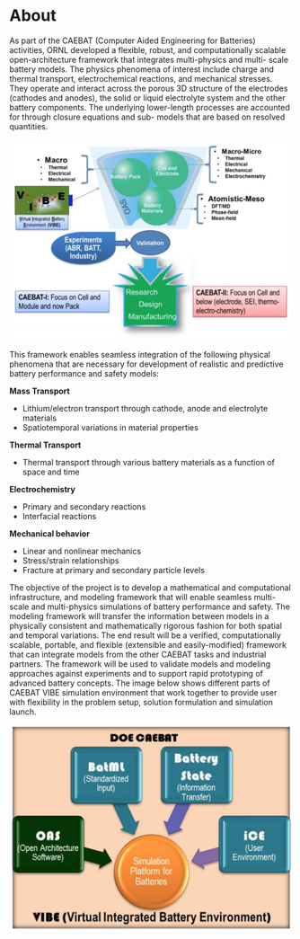 ---
---

# About

As part of the CAEBAT (Computer Aided Engineering for Batteries) activities, ORNL developed a flexible, robust, and computationally scalable open-architecture framework that integrates multi-physics and multi- scale battery models. The physics phenomena of interest include charge and thermal transport, electrochemical reactions, and mechanical stresses. They operate and interact across the porous 3D structure of the electrodes (cathodes and anodes), the solid or liquid electrolyte system and the other battery components. The underlying lower-length processes are accounted for through closure equations and sub- models that are based on resolved quantities.

<img src="./assets/images/oas-schematic.png" class="img-fluid">

This framework enables seamless integration of the following physical phenomena that are necessary for development of realistic and predictive battery performance and safety models:

**Mass Transport**

- Lithium/electron transport through cathode, anode and electrolyte materials
- Spatiotemporal variations in material properties

**Thermal Transport**

- Thermal transport through various battery materials as a function of space and time

**Electrochemistry**

- Primary and secondary reactions
- Interfacial reactions

**Mechanical behavior**

- Linear and nonlinear mechanics
- Stress/strain relationships
- Fracture at primary and secondary particle levels

The objective of the project is to develop a mathematical and computational infrastructure, and modeling framework that will enable seamless multi-scale and multi-physics simulations of battery performance and safety. The modeling framework will transfer the information between models in a physically consistent and mathematically rigorous fashion for both spatial and temporal variations. The end result will be a verified, computationally scalable, portable, and flexible (extensible and easily-modified) framework that can integrate models from the other CAEBAT tasks and industrial partners. The framework will be used to validate models and modeling approaches against experiments and to support rapid prototyping of advanced battery concepts. The image below shows different parts of CAEBAT VIBE simulation environment that work together to provide user with flexibility in the problem setup, solution formulation and simulation launch.

<img src="./assets/images/vibe-environment.png" class="img-fluid">
